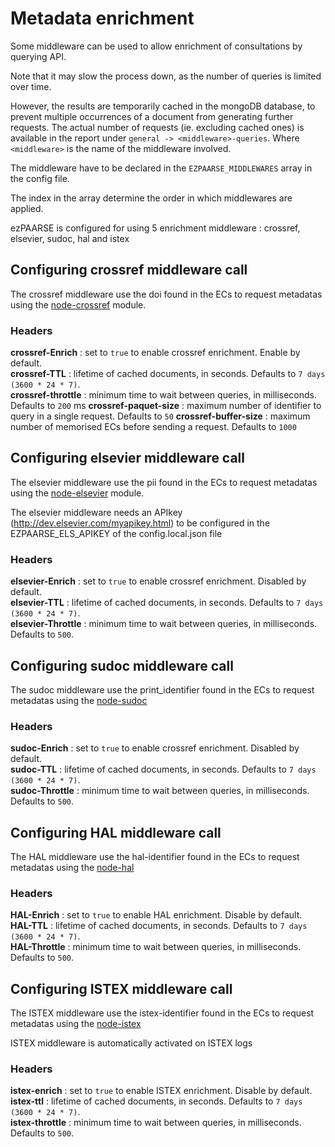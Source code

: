# Metadata enrichment #

Some middleware can be used to allow enrichment of consultations by querying API.

Note that it may slow the process down, as the number of queries is limited over time.

However, the results are temporarily cached in the mongoDB database, to prevent multiple occurrences of a document from generating further requests. The actual number of requests (ie. excluding cached ones) is available in the report under `general -> <middleware>-queries`. Where `<middleware>` is the name of the middleware involved.

The middleware have to be declared in the `EZPAARSE_MIDDLEWARES` array in the config file.

The index in the array determine the order in which middlewares are applied.

ezPAARSE is configured for using 5 enrichment middleware : crossref, elsevier, sudoc, hal and istex

## Configuring crossref middleware call ##

The crossref middleware use the doi found in the ECs to request metadatas using the [node-crossref](https://www.npmjs.com/package/meta-doi) module.

### Headers ###
**crossref-Enrich** : set to `true` to enable crossref enrichment. Enable by default.  
**crossref-TTL** : lifetime of cached documents, in seconds. Defaults to `7 days (3600 * 24 * 7)`.  
**crossref-throttle** : minimum time to wait between queries, in milliseconds. Defaults to `200` ms
**crossref-paquet-size** : maximum number of identifier to query in a single request. Defaults to `50` 
**crossref-buffer-size** : maximum number of memorised ECs before sending a request. Defaults to `1000`


## Configuring elsevier middleware call ##

The elsevier middleware use the pii found in the ECs to request metadatas using the [node-elsevier](https://www.npmjs.com/package/meta-els) module.

The elsevier middleware needs an APIkey (http://dev.elsevier.com/myapikey.html) to be configured in the EZPAARSE_ELS_APIKEY of the config.local.json file 

### Headers ###
**elsevier-Enrich** : set to `true` to enable crossref enrichment. Disabled by default.  
**elsevier-TTL** : lifetime of cached documents, in seconds. Defaults to `7 days (3600 * 24 * 7)`.  
**elsevier-Throttle** : minimum time to wait between queries, in milliseconds. Defaults to `500`.  

## Configuring sudoc middleware call ##

The sudoc middleware use the print_identifier found in the ECs to request metadatas using the [node-sudoc](https://www.npmjs.com/package/sudoc)

### Headers ###
**sudoc-Enrich** : set to `true` to enable crossref enrichment. Disabled by default.  
**sudoc-TTL** : lifetime of cached documents, in seconds. Defaults to `7 days (3600 * 24 * 7)`.  
**sudoc-Throttle** : minimum time to wait between queries, in milliseconds. Defaults to `500`.  

## Configuring HAL middleware call ##

The HAL middleware use the hal-identifier found in the ECs to request metadatas using the [node-hal](https://www.npmjs.com/package/methal)

### Headers ###
**HAL-Enrich** : set to `true` to enable HAL enrichment. Disable by default.  
**HAL-TTL** : lifetime of cached documents, in seconds. Defaults to `7 days (3600 * 24 * 7)`.  
**HAL-Throttle** : minimum time to wait between queries, in milliseconds. Defaults to `500`.  

## Configuring ISTEX middleware call ##

The ISTEX middleware use the istex-identifier found in the ECs to request metadatas using the [node-istex](hhttps://www.npmjs.com/package/node-istex)

ISTEX middleware is automatically activated on ISTEX logs

### Headers ###
**istex-enrich** : set to `true` to enable ISTEX enrichment. Disable by default.  
**istex-ttl** : lifetime of cached documents, in seconds. Defaults to `7 days (3600 * 24 * 7)`.  
**istex-throttle** : minimum time to wait between queries, in milliseconds. Defaults to `500`. 